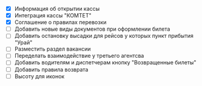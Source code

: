 - [x] Информация об открытии кассы
- [x] Интеграция кассы "КОМТЕТ"
- [x] Соглашение о правилах перевозки
- [ ] Добавить новые виды документов при оформлении билета
- [ ] Добавить остановку высадки для рейсов у которых пункт прибытия "Урай"
- [ ] Разместить раздел вакансии
- [ ] Переделать взаимодействие у третьего агентсва
- [ ] Добавить водителям и диспетчерам кнопку "Возвращенные билеты"
- [ ] Добавить правила возврата
- [ ] Высоту для иконок